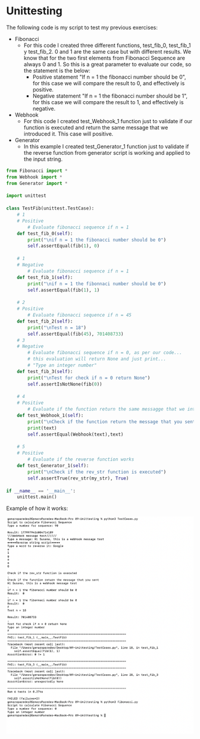 # Unittesting

The following code is my script to test my previous exercises:

- Fibonacci
    - For this code I created three different functions, test_fib_0, test_fib_1 y test_fib_2. 0 and 1 are the same case but with different results. We know that for the two first elements from Fibonacci Sequence are always 0 and 1. So this is a great parameter to evaluate our code, so the statement is the below:
        - Positive statement "If n = 1 the fibonacci number should be 0", for this case we will compare the result to 0, and effectively is positive.
        - Negative statement "If n = 1 the fibonacci number should be 1", for this case we will compare the result to 1, and effectively is negative.
- Webhook
    - For this code I created test_Webhook_1 function just to validate if our function is executed and return the same message that we introduced it. This case will positive.
- Generator
    - In this example I created test_Generator_1 function just to validate if the reverse function from generator script is working and applied to the input string.

```python
from Fibonacci import *
from Webhook import *
from Generator import *

import unittest

class TestFib(unittest.TestCase):
    # 1
    # Positive
		# Evaluate fibonacci sequence if n = 1
    def test_fib_0(self):
        print("\nif n = 1 the fibonacci number should be 0")
        self.assertEqual(fib(1), 0)

    # 1
    # Negative
		# Evaluate fibonacci sequence if n = 1
    def test_fib_1(self):
        print("\nif n = 1 the fibonnaci number should be 0")
        self.assertEqual(fib(1), 1)

    # 2
    # Positive
		# Evaluate fibonacci sequence if n = 45
    def test_fib_2(self):
        print("\nTest n = 18")
        self.assertEqual(fib(45), 701408733)
    # 3
    # Negative 
		# Evaluate fibonacci sequence if n = 0, as per our code...
		# this evaluation will return None and just print...
		# "Type an integer number"
    def test_fib_3(self):
        print("\nTest for check if n = 0 return None")
        self.assertIsNotNone(fib(0))

    # 4
    # Positive
		# Evaluate if the function return the same messagge that we introduced
    def test_Webhook_1(self):
        print("\nCheck if the function return the message that you sent")
        print(text)
        self.assertEqual(Webhook(text),text)

    # 5
    # Positive
		# Evaluate if the reverse function works
    def test_Generator_1(self):
        print("\nCheck if the rev_str function is executed")
        self.assertTrue(rev_str(my_str), True)

if __name__ == '__main__':
    unittest.main()
```

Example of how it works:

![Screen Shot 2021-09-24 at 16.59.32.png](Unittesting%206c3bbc910c574d84a804c05ef471ae0e/Screen_Shot_2021-09-24_at_16.59.32.png)